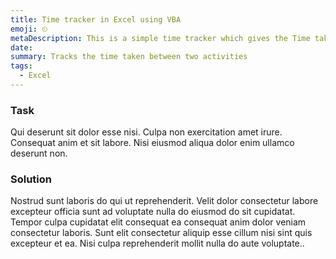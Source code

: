 ```yaml
---
title: Time tracker in Excel using VBA
emoji: ⏲
metaDescription: This is a simple time tracker which gives the Time take Can you a VLOOKUP function and edit more if you do have basic knowledge in VBA and macros like me 😁.
date: 
summary: Tracks the time taken between two activities
tags:
  - Excel
---
```


### Task

Qui deserunt sit dolor esse nisi. Culpa non exercitation amet irure. Consequat anim et sit labore. Nisi eiusmod aliqua dolor enim ullamco deserunt non.

### Solution

Nostrud sunt laboris do qui ut reprehenderit. Velit dolor consectetur labore excepteur officia sunt ad voluptate nulla do eiusmod do sit cupidatat. Tempor culpa cupidatat elit consequat ea consequat anim dolor veniam consectetur laboris. Sunt elit consectetur aliquip esse cillum nisi sint quis excepteur et ea. Nisi culpa reprehenderit mollit nulla do aute voluptate..
